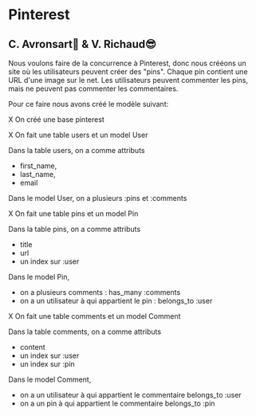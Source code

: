 <h1> Pinterest</h1>

<h2>C. Avronsart🤩 & V. Richaud😎</h2>

Nous voulons faire de la concurrence à Pinterest, donc nous crééons un site où les utilisateurs peuvent créer des "pins". Chaque pin contient une URL d'une image sur le net. Les utilisateurs peuvent commenter les pins, mais ne peuvent pas commenter les commentaires.

Pour ce faire nous avons créé le modèle suivant:

X On créé une base pinterest

X On fait une table users et un model User

Dans la table users, on a comme attributs 
- first_name, 
- last_name,
- email

Dans le model User, on a plusieurs :pins et :comments

X On fait une table pins et un model Pin

Dans la table pins, on a comme attributs
- title
- url
- un index sur :user

Dans le model Pin, 
- on a plusieurs comments : has_many :comments
- on a un utilisateur à qui appartient le pin : belongs_to :user 

X On fait une table comments et un model Comment

Dans la table comments, on a comme attributs
- content 
- un index sur :user
- un index sur :pin

Dans le model Comment, 
- on a un utilisateur à qui appartient le commentaire belongs_to :user
- on a un pin à qui appartient le commentaire belongs_to :pin
